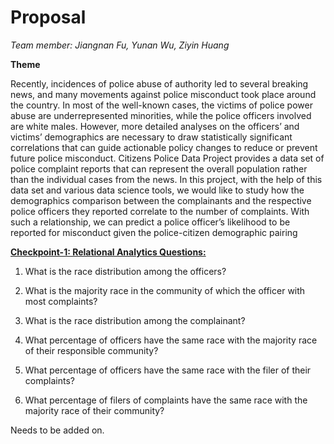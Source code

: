 # **Proposal**

*Team member: Jiangnan Fu, Yunan Wu, Ziyin Huang*

**Theme**

Recently, incidences of police abuse of authority led to several breaking news, and many
movements against police misconduct took place around the country. In most of the well-known
cases, the victims of police power abuse are underrepresented minorities, while the police officers
involved are white males. However, more detailed analyses on the officers’ and victims’
demographics are necessary to draw statistically significant correlations that can guide actionable
policy changes to reduce or prevent future police misconduct. Citizens Police Data Project
provides a data set of police complaint reports that can represent the overall population rather
than the individual cases from the news. In this project, with the help of this data set and various
data science tools, we would like to study how the demographics comparison between the
complainants and the respective police officers they reported correlate to the number of
complaints. With such a relationship, we can predict a police officer’s likelihood to be reported for
misconduct given the police-citizen demographic pairing

**[Checkpoint-1: Relational Analytics Questions:](https://github.com/YunanWu2168/Invisible-Institute-Chicago-Reporter-Collaboration-Public/tree/master/The%20Powerful%20Turtles/checkpoint-1)**

1. What is the race distribution among the officers? 

2. What is the majority race in the community of which the officer with most complaints? 

3. What is the race distribution among the complainant? 

4. What percentage of officers have the same race with the majority race of their responsible community? 

5. What percentage of officers have the same race with the filer of their complaints? 

6. What percentage of filers of complaints have the same race with the majority race of their community? 

Needs to be added on. 
